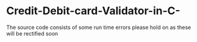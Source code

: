 # Credit-Debit-card-Validator-in-C-
The source code consists of some run time errors please hold on as these will be rectified soon
